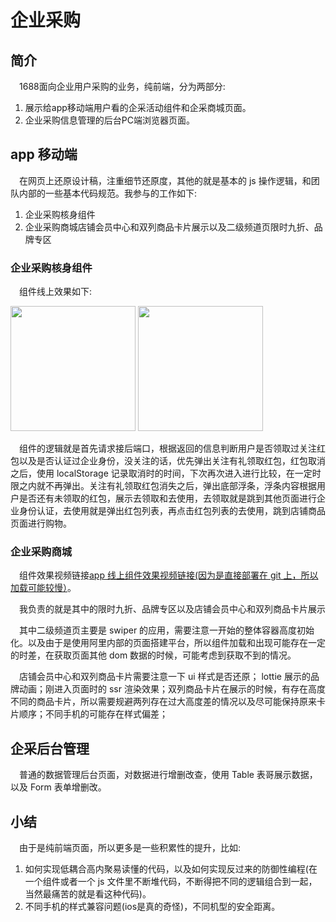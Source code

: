 # 企业采购

## 简介

&emsp;1688面向企业用户采购的业务，纯前端，分为两部分:

1. 展示给app移动端用户看的企采活动组件和企采商城页面。
2. 企业采购信息管理的后台PC端浏览器页面。

## app 移动端

&emsp;在网页上还原设计稿，注重细节还原度，其他的就是基本的 js 操作逻辑，和团队内部的一些基本代码规范。我参与的工作如下:

1. 企业采购核身组件
2. 企业采购商城店铺会员中心和双列商品卡片展示以及二级频道页限时九折、品牌专区

### 企业采购核身组件

&emsp;组件线上效果如下:

<img src='https://wangxinboa.github.io/react_project/resume/4-2/img1.jpeg' width="200" />
<img src='https://wangxinboa.github.io/react_project/resume/4-2/img2.jpeg' width="200" />

&emsp;组件的逻辑就是首先请求接后端口，根据返回的信息判断用户是否领取过关注红包以及是否认证过企业身份，没关注的话，优先弹出关注有礼领取红包，红包取消之后，使用 localStorage 记录取消时的时间，下次再次进入进行比较，在一定时限之内就不再弹出。关注有礼领取红包消失之后，弹出底部浮条，浮条内容根据用户是否还有未领取的红包，展示去领取和去使用，去领取就是跳到其他页面进行企业身份认证，去使用就是弹出红包列表，再点击红包列表的去使用，跳到店铺商品页面进行购物。

### 企业采购商城

&emsp;组件效果视频链接[app 线上组件效果视频链接(因为是直接部署在 git 上，所以加载可能较慢）](https://wangxinboa.github.io/react_project/resume/4-2/mp4_1.mp4)。

&emsp;我负责的就是其中的限时九折、品牌专区以及店铺会员中心和双列商品卡片展示

&emsp;其中二级频道页主要是 swiper 的应用，需要注意一开始的整体容器高度初始化。以及由于是使用阿里内部的页面搭建平台，所以组件加载和出现可能存在一定的时差，在获取页面其他 dom 数据的时候，可能考虑到获取不到的情况。

&emsp;店铺会员中心和双列商品卡片需要注意一下 ui 样式是否还原； lottie 展示的品牌动画；刚进入页面时的 ssr 渲染效果；双列商品卡片在展示的时候，有存在高度不同的商品卡片，所以需要规避两列存在过大高度差的情况以及尽可能保持原来卡片顺序；不同手机的可能存在样式偏差；

## 企采后台管理

&emsp;普通的数据管理后台页面，对数据进行增删改查，使用 Table 表哥展示数据，以及 Form 表单增删改。

## 小结

&emsp;由于是纯前端页面，所以更多是一些积累性的提升，比如:

1. 如何实现低耦合高内聚易读懂的代码，以及如何实现反过来的防御性编程(在一个组件或者一个 js 文件里不断堆代码，不断得把不同的逻辑组合到一起，当然最痛苦的就是看这种代码)。
2. 不同手机的样式兼容问题(ios是真的奇怪)，不同机型的安全距离。